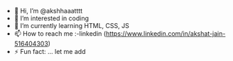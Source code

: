 - 👋 Hi, I’m @akshhaaatttt
- 👀 I’m interested in coding
- 🌱 I’m currently learning HTML, CSS, JS
- 📫 How to reach me :-linkedin (https://www.linkedin.com/in/akshat-jain-516404303)
- ⚡ Fun fact: ... let me add

<!---
akshhaaatttt/akshhaaatttt is a ✨ special ✨ repository because its `README.md` (this file) appears on your GitHub profile.
You can click the Preview link to take a look at your changes.
--->
